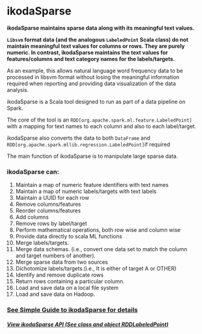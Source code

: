 # ikodaSparse
**ikodaSparse maintains sparse data along with its meaningful text values.**

**`Libsvm` format data (and the analogous `LabeledPoint` Scala class) do not maintain  meaningful text values for columns or rows. They are purely numeric. In contrast, ikodaSparse maintains the text values for features/columns and text category names for the labels/targets.** 

As an example, this allows natural language word frequency data to be processed in libsvm format without losing the meaningful information required when reporting and providing data visualization of the data analysis.

ikodaSparse is a Scala tool designed to run as part of a data pipeline on Spark.

The core of the tool is an `RDD[org.apache.spark.ml.feature.LabeledPoint]` with a mapping for text names to each column and also  to each label/target.

ikodaSparse also converts the data to both `DataFrame` and `RDD[org.apache.spark.mllib.regression.LabeledPoint]`if required

The main function of ikodaSparse is to manipulate large sparse data. 

### ikodaSparse can:
1. Maintain a map of numeric feature identifiers with text names
1. Maintain a map of numeric labels/targets with text labels
1. Maintain a UUID for each row
1. Remove columns/features
1. Reorder columns/features
1. Add columns
1. Remove rows by label/target
1. Perform mathematical operations, both row wise and column wise
1. Provide data directly to scala ML functions
1. Merge labels/targets.
1. Merge data schemas. (i.e., convert one data set to match the column and target numbers of another).
1. Merge sparse data from two sources
1. Dichotomize labels/targets.(i.e., It is either of target A or OTHER)
1. Identify and remove duplicate rows
1. Return rows containing a particular column.
1. Load and save data on a local file system
1. Load and save data on Hadoop.


### <a href="https://github.com/amerywu/ikodaSparse/wiki">See Simple Guide to ikodaSparse for details</a>
##### <a href="./scaladoc/index.html">View ikodaSparse API (See class and object RDDLabeledPoint)  </a>


